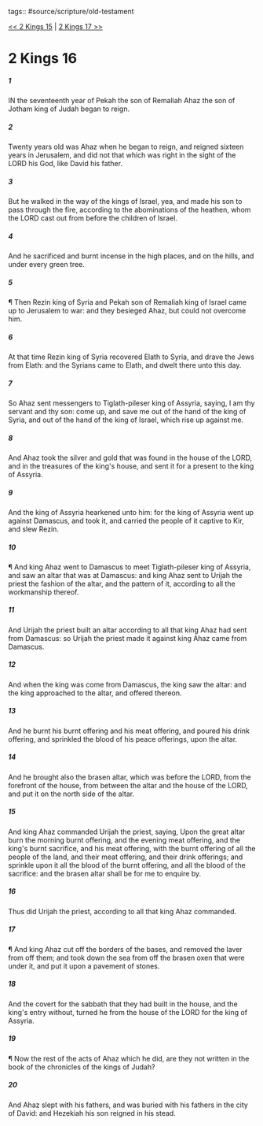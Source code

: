 tags:: #source/scripture/old-testament

[<< 2 Kings 15](source/scripture/old-testament/12_2_Kings/2_Kings_15.md) | [2 Kings 17 >>](source/scripture/old-testament/12_2_Kings/2_Kings_17.md)

# 2 Kings 16

##### 1

IN the seventeenth year of Pekah the son of Remaliah Ahaz the son of Jotham king of Judah began to reign.

##### 2

Twenty years old was Ahaz when he began to reign, and reigned sixteen years in Jerusalem, and did not that which was right in the sight of the LORD his God, like David his father.

##### 3

But he walked in the way of the kings of Israel, yea, and made his son to pass through the fire, according to the abominations of the heathen, whom the LORD cast out from before the children of Israel.

##### 4

And he sacrificed and burnt incense in the high places, and on the hills, and under every green tree.

##### 5

¶ Then Rezin king of Syria and Pekah son of Remaliah king of Israel came up to Jerusalem to war: and they besieged Ahaz, but could not overcome him.

##### 6

At that time Rezin king of Syria recovered Elath to Syria, and drave the Jews from Elath: and the Syrians came to Elath, and dwelt there unto this day.

##### 7

So Ahaz sent messengers to Tiglath-pileser king of Assyria, saying, I am thy servant and thy son: come up, and save me out of the hand of the king of Syria, and out of the hand of the king of Israel, which rise up against me.

##### 8

And Ahaz took the silver and gold that was found in the house of the LORD, and in the treasures of the king's house, and sent it for a present to the king of Assyria.

##### 9

And the king of Assyria hearkened unto him: for the king of Assyria went up against Damascus, and took it, and carried the people of it captive to Kir, and slew Rezin.

##### 10

¶ And king Ahaz went to Damascus to meet Tiglath-pileser king of Assyria, and saw an altar that was at Damascus: and king Ahaz sent to Urijah the priest the fashion of the altar, and the pattern of it, according to all the workmanship thereof.

##### 11

And Urijah the priest built an altar according to all that king Ahaz had sent from Damascus: so Urijah the priest made it against king Ahaz came from Damascus.

##### 12

And when the king was come from Damascus, the king saw the altar: and the king approached to the altar, and offered thereon.

##### 13

And he burnt his burnt offering and his meat offering, and poured his drink offering, and sprinkled the blood of his peace offerings, upon the altar.

##### 14

And he brought also the brasen altar, which was before the LORD, from the forefront of the house, from between the altar and the house of the LORD, and put it on the north side of the altar.

##### 15

And king Ahaz commanded Urijah the priest, saying, Upon the great altar burn the morning burnt offering, and the evening meat offering, and the king's burnt sacrifice, and his meat offering, with the burnt offering of all the people of the land, and their meat offering, and their drink offerings; and sprinkle upon it all the blood of the burnt offering, and all the blood of the sacrifice: and the brasen altar shall be for me to enquire by.

##### 16

Thus did Urijah the priest, according to all that king Ahaz commanded.

##### 17

¶ And king Ahaz cut off the borders of the bases, and removed the laver from off them; and took down the sea from off the brasen oxen that were under it, and put it upon a pavement of stones.

##### 18

And the covert for the sabbath that they had built in the house, and the king's entry without, turned he from the house of the LORD for the king of Assyria.

##### 19

¶ Now the rest of the acts of Ahaz which he did, are they not written in the book of the chronicles of the kings of Judah?

##### 20

And Ahaz slept with his fathers, and was buried with his fathers in the city of David: and Hezekiah his son reigned in his stead.
